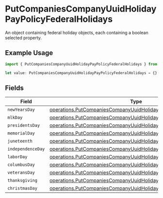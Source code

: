 # PutCompaniesCompanyUuidHolidayPayPolicyFederalHolidays

An object containing federal holiday objects, each containing a boolean selected property.

## Example Usage

```typescript
import { PutCompaniesCompanyUuidHolidayPayPolicyFederalHolidays } from "@gusto/embedded-api/models/operations";

let value: PutCompaniesCompanyUuidHolidayPayPolicyFederalHolidays = {};
```

## Fields

| Field                                                                                                                                                  | Type                                                                                                                                                   | Required                                                                                                                                               | Description                                                                                                                                            |
| ------------------------------------------------------------------------------------------------------------------------------------------------------ | ------------------------------------------------------------------------------------------------------------------------------------------------------ | ------------------------------------------------------------------------------------------------------------------------------------------------------ | ------------------------------------------------------------------------------------------------------------------------------------------------------ |
| `newYearsDay`                                                                                                                                          | [operations.PutCompaniesCompanyUuidHolidayPayPolicyNewYearsDay](../../models/operations/putcompaniescompanyuuidholidaypaypolicynewyearsday.md)         | :heavy_minus_sign:                                                                                                                                     | N/A                                                                                                                                                    |
| `mlkDay`                                                                                                                                               | [operations.PutCompaniesCompanyUuidHolidayPayPolicyMlkDay](../../models/operations/putcompaniescompanyuuidholidaypaypolicymlkday.md)                   | :heavy_minus_sign:                                                                                                                                     | N/A                                                                                                                                                    |
| `presidentsDay`                                                                                                                                        | [operations.PutCompaniesCompanyUuidHolidayPayPolicyPresidentsDay](../../models/operations/putcompaniescompanyuuidholidaypaypolicypresidentsday.md)     | :heavy_minus_sign:                                                                                                                                     | N/A                                                                                                                                                    |
| `memorialDay`                                                                                                                                          | [operations.PutCompaniesCompanyUuidHolidayPayPolicyMemorialDay](../../models/operations/putcompaniescompanyuuidholidaypaypolicymemorialday.md)         | :heavy_minus_sign:                                                                                                                                     | N/A                                                                                                                                                    |
| `juneteenth`                                                                                                                                           | [operations.PutCompaniesCompanyUuidHolidayPayPolicyJuneteenth](../../models/operations/putcompaniescompanyuuidholidaypaypolicyjuneteenth.md)           | :heavy_minus_sign:                                                                                                                                     | N/A                                                                                                                                                    |
| `independenceDay`                                                                                                                                      | [operations.PutCompaniesCompanyUuidHolidayPayPolicyIndependenceDay](../../models/operations/putcompaniescompanyuuidholidaypaypolicyindependenceday.md) | :heavy_minus_sign:                                                                                                                                     | N/A                                                                                                                                                    |
| `laborDay`                                                                                                                                             | [operations.PutCompaniesCompanyUuidHolidayPayPolicyLaborDay](../../models/operations/putcompaniescompanyuuidholidaypaypolicylaborday.md)               | :heavy_minus_sign:                                                                                                                                     | N/A                                                                                                                                                    |
| `columbusDay`                                                                                                                                          | [operations.PutCompaniesCompanyUuidHolidayPayPolicyColumbusDay](../../models/operations/putcompaniescompanyuuidholidaypaypolicycolumbusday.md)         | :heavy_minus_sign:                                                                                                                                     | N/A                                                                                                                                                    |
| `veteransDay`                                                                                                                                          | [operations.PutCompaniesCompanyUuidHolidayPayPolicyVeteransDay](../../models/operations/putcompaniescompanyuuidholidaypaypolicyveteransday.md)         | :heavy_minus_sign:                                                                                                                                     | N/A                                                                                                                                                    |
| `thanksgiving`                                                                                                                                         | [operations.PutCompaniesCompanyUuidHolidayPayPolicyThanksgiving](../../models/operations/putcompaniescompanyuuidholidaypaypolicythanksgiving.md)       | :heavy_minus_sign:                                                                                                                                     | N/A                                                                                                                                                    |
| `christmasDay`                                                                                                                                         | [operations.PutCompaniesCompanyUuidHolidayPayPolicyChristmasDay](../../models/operations/putcompaniescompanyuuidholidaypaypolicychristmasday.md)       | :heavy_minus_sign:                                                                                                                                     | N/A                                                                                                                                                    |
